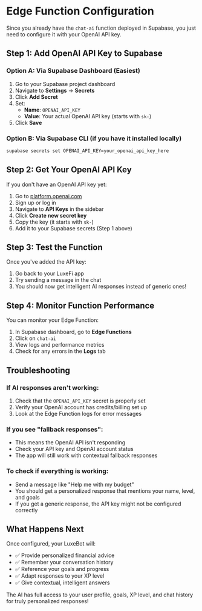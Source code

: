 # Edge Function Configuration

Since you already have the `chat-ai` function deployed in Supabase, you just need to configure it with your OpenAI API key.

## Step 1: Add OpenAI API Key to Supabase

### Option A: Via Supabase Dashboard (Easiest)
1. Go to your Supabase project dashboard
2. Navigate to **Settings** → **Secrets**
3. Click **Add Secret**
4. Set:
   - **Name**: `OPENAI_API_KEY`
   - **Value**: Your actual OpenAI API key (starts with `sk-`)
5. Click **Save**

### Option B: Via Supabase CLI (if you have it installed locally)
```bash
supabase secrets set OPENAI_API_KEY=your_openai_api_key_here
```

## Step 2: Get Your OpenAI API Key

If you don't have an OpenAI API key yet:

1. Go to [platform.openai.com](https://platform.openai.com)
2. Sign up or log in
3. Navigate to **API Keys** in the sidebar
4. Click **Create new secret key**
5. Copy the key (it starts with `sk-`)
6. Add it to your Supabase secrets (Step 1 above)

## Step 3: Test the Function

Once you've added the API key:

1. Go back to your LuxeFi app
2. Try sending a message in the chat
3. You should now get intelligent AI responses instead of generic ones!

## Step 4: Monitor Function Performance

You can monitor your Edge Function:

1. In Supabase dashboard, go to **Edge Functions**
2. Click on `chat-ai`
3. View logs and performance metrics
4. Check for any errors in the **Logs** tab

## Troubleshooting

### If AI responses aren't working:
1. Check that the `OPENAI_API_KEY` secret is properly set
2. Verify your OpenAI account has credits/billing set up
3. Look at the Edge Function logs for error messages

### If you see "fallback responses":
- This means the OpenAI API isn't responding
- Check your API key and OpenAI account status
- The app will still work with contextual fallback responses

### To check if everything is working:
- Send a message like "Help me with my budget"
- You should get a personalized response that mentions your name, level, and goals
- If you get a generic response, the API key might not be configured correctly

## What Happens Next

Once configured, your LuxeBot will:
- ✅ Provide personalized financial advice
- ✅ Remember your conversation history
- ✅ Reference your goals and progress
- ✅ Adapt responses to your XP level
- ✅ Give contextual, intelligent answers

The AI has full access to your user profile, goals, XP level, and chat history for truly personalized responses!